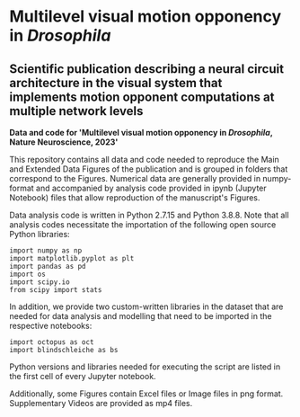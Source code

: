 # Multilevel visual motion opponency in *Drosophila*
## Scientific publication describing a neural circuit architecture in the visual system that implements motion opponent computations at multiple network levels

**Data and code for 'Multilevel visual motion opponency in *Drosophila*, Nature Neuroscience, 2023'**

This repository contains all data and code needed to reproduce the Main and Extended Data Figures of the publication and is grouped in folders that correspond to the Figures. Numerical data are generally provided in numpy-format and accompanied by analysis code provided in ipynb (Jupyter Notebook) files that allow reproduction of the manuscript's Figures.

Data analysis code is written in Python 2.7.15 and Python 3.8.8.
Note that all analysis codes necessitate the importation of the following open source Python libraries:

```
import numpy as np
import matplotlib.pyplot as plt
import pandas as pd
import os
import scipy.io
from scipy import stats
```

In addition, we provide two custom-written libraries in the dataset that are needed for data analysis and modelling that need to be imported in the respective notebooks:

```
import octopus as oct
import blindschleiche as bs
```

Python versions and libraries needed for executing the script are listed in the first cell of every Jupyter notebook.

Additionally, some Figures contain Excel files or Image files in png format. Supplementary Videos are provided as mp4 files.
